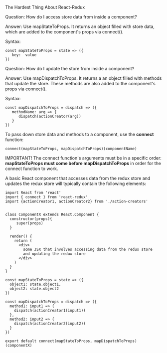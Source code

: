 The Hardest Thing About React-Redux


Question: How do I access store data from inside a component?

Answer: Use mapStateToProps. It returns an object filled with store data, which are added to the component's props via connect().

Syntax:
```
const mapStateToProps = state => ({
   key:  value
})
```
Question: How do I update the store from inside a component?

Answer: Use mapDispatchToProps. It returns a an object filled with methods that update the store. These methods are also added to the component's props via connect().

Syntax:
```
const mapDispatchToProps = dispatch => ({
   methodName: arg => {
      dispatch(actionCreator(arg))
   }
})
```
To pass down store data and methods to a component, use the **connect** function:
```
connect(mapStateToProps, mapDispatchToProps)(componentName)
```
IMPORTANT! The connect function's arguments must be in a specific order: **mapStateToProps must come before mapDispatchToProps** in order for the connect function to work.

A basic React component that accesses data from the redux store and updates the redux store will typically contain the following elements:
```
import React from 'react'
import { connect } from 'react-redux'
import {actionCreator1, actionCreator2} from './action-creators'


class ComponentX extends React.Component {
  constructor(props){
     super(props)
  }

  render() {
    return (
      <div>
        some JSX that involves accessing data from the redux store
        and updating the redux store
      </div>
    )
  }
}

const mapStateToProps = state => ({
  object1: state.object1,
  object2: state.object2
})

const mapDispatchToProps = dispatch => ({
  method1: input1 => {
    dispatch(actionCreator1(input1))
  },
  method2: input2 => {
    dispatch(actionCreator2(input2))
  }
})

export default connect(mapStateToProps, mapDispatchToProps)(componentX)
```
